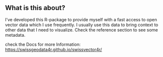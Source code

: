 ## What is this about?

I've developed this R-package to provide myself with a fast access to open vector data which I use frequently. I usually use this data to bring context to other data that I need to visualize. Check the reference section to see some metadata.

check the Docs for more Information: https://swissgeodata4r.github.io/swissvector4r/